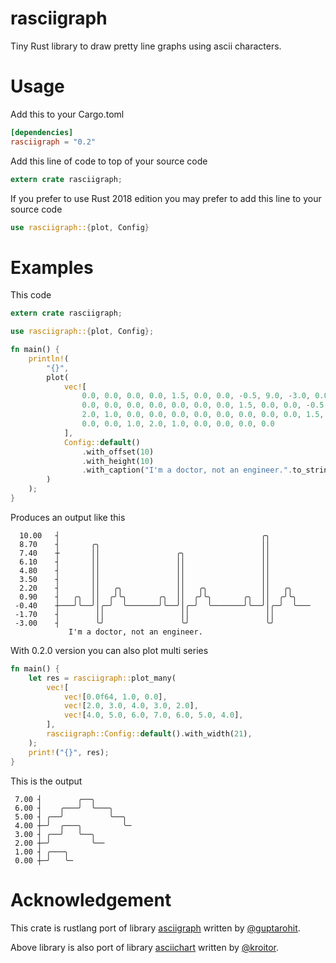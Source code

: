 # rasciigraph
Tiny Rust library to draw pretty line graphs using ascii characters.

# Usage
Add this to your Cargo.toml
``` toml
[dependencies]
rasciigraph = "0.2"
```
Add this line of code to top of your source code
``` rust
extern crate rasciigraph;
```

If you prefer to use Rust 2018 edition you may prefer to add this line to your source code
``` rust
use rasciigraph::{plot, Config}
```

# Examples
This code 
``` rust
extern crate rasciigraph;

use rasciigraph::{plot, Config};

fn main() {
    println!(
        "{}",
        plot(
            vec![
                0.0, 0.0, 0.0, 0.0, 1.5, 0.0, 0.0, -0.5, 9.0, -3.0, 0.0, 0.0, 1.0, 2.0, 1.0, 0.0,
                0.0, 0.0, 0.0, 0.0, 0.0, 0.0, 0.0, 1.5, 0.0, 0.0, -0.5, 8.0, -3.0, 0.0, 0.0, 1.0,
                2.0, 1.0, 0.0, 0.0, 0.0, 0.0, 0.0, 0.0, 0.0, 0.0, 1.5, 0.0, 0.0, -0.5, 10.0, -3.0,
                0.0, 0.0, 1.0, 2.0, 1.0, 0.0, 0.0, 0.0, 0.0
            ],
            Config::default()
                .with_offset(10)
                .with_height(10)
                .with_caption("I'm a doctor, not an engineer.".to_string())
        )
    );
}

```
Produces an output like this
```
  10.00   ┤                                             ╭╮          
  8.70    ┤       ╭╮                                    ││          
  7.40    ┼       ││                 ╭╮                 ││          
  6.10    ┤       ││                 ││                 ││          
  4.80    ┤       ││                 ││                 ││          
  3.50    ┤       ││                 ││                 ││          
  2.20    ┤       ││   ╭╮            ││   ╭╮            ││   ╭╮     
  0.90    ┤   ╭╮  ││  ╭╯╰╮       ╭╮  ││  ╭╯╰╮       ╭╮  ││  ╭╯╰╮    
 -0.40    ┼───╯╰──╯│╭─╯  ╰───────╯╰──╯│╭─╯  ╰───────╯╰──╯│╭─╯  ╰─── 
 -1.70    ┤        ││                 ││                 ││         
 -3.00    ┤        ╰╯                 ╰╯                 ╰╯        
             I'm a doctor, not an engineer.
```

With 0.2.0 version you can also plot multi series
``` rust
fn main() {
    let res = rasciigraph::plot_many(
        vec![
            vec![0.0f64, 1.0, 0.0],
            vec![2.0, 3.0, 4.0, 3.0, 2.0],
            vec![4.0, 5.0, 6.0, 7.0, 6.0, 5.0, 4.0],
        ],
        rasciigraph::Config::default().with_width(21),
    );
    print!("{}", res);
}
```

This is the output
```
 7.00 ┤        ╭──╮
 6.00 ┤    ╭───╯  ╰───╮
 5.00 ┤ ╭──╯          ╰──╮
 4.00 ┼─╯  ╭───╮         ╰─
 3.00 ┤ ╭──╯   ╰──╮
 2.00 ┼─╯         ╰──
 1.00 ┤ ╭───╮
 0.00 ┼─╯   ╰─            
```

# Acknowledgement
This crate is rustlang port of library [asciigraph](https://github.com/guptarohit/asciigraph) written by [@guptarohit](https://github.com/guptarohit).

Above library is also port of library [asciichart](https://github.com/kroitor/asciichart) written by [@kroitor](https://github.com/kroitor).
